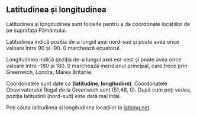## Latitudinea și longitudinea

Latitudinea și longitudinea sunt folosite pentru a da coordonate locațiilor de pe suprafața Pământului.

Latitudinea indică poziția de-a lungul axei nord-sud și poate avea orice valoare între 90 și -90. 0 marchează ecuatorul.

Longitudinea indică poziția de-a lungul axei est-vest și poate avea orice valoare între -180 și 180. 0 marchează meridianul principal, care trece prin Greenwich, Londra, Marea Britanie.

Coordonatele sunt date ca **(latitudine, longitudine)**. Coordonatele Observatorului Regal de la Greenwich sunt (51,48, 0). După cum poți vedea, poziția latitudinii (nord-sud) este dată mai întâi.

Poți căuta latitudinea și longitudinea locațiilor la [latlong.net](http://www.latlong.net/).